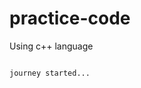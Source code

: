 # practice-code

Using c++ language 

                                                                                                      journey started...
